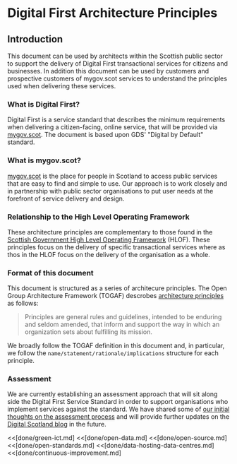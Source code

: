 # Digital First Architecture Principles

<!--toc max2-->


## Introduction

This document can be used by architects within the Scottish public sector to support the delivery of Digital First transactional services for citizens and businesses. In addition this document can be used by customers and prospective customers of mygov.scot services to understand the principles used when delivering these services.

### What is Digital First?

Digital First is a service standard that describes the minimum requirements when delivering a citizen-facing, online service, that will be provided via [mygov.scot](https://www.mygov.scot/). The document is based upon GDS' "Digital by Default" standard.

### What is mygov.scot?

[mygov.scot](https://www.mygov.scot) is the place for people in Scotland to access public services that are easy to find and simple to use. Our approach is to work closely and in partnership with public sector organisations to put user needs at the forefront of service delivery and design.

### Relationship to the High Level Operating Framework

These architecture principles are complementary to those found in the [Scottish Government High Level Operating Framework](http://www.scotland.gov.uk/Topics/Economy/digital/digitalservices/HLOF) (HLOF). These principles focus on the delivery of specific transactional services where as thos in the HLOF focus on the delivery of the organisation as a whole.

### Format of this document

This document is structured as a series of architecure principles. The Open Group Architecture Framework (TOGAF) descrobes [architecture principles](http://pubs.opengroup.org/architecture/togaf9-doc/arch/chap23.html) as follows:

> Principles are general rules and guidelines, intended to be enduring and seldom amended, that inform and support the way in which an organization sets about fulfilling its mission.

We broadly follow the TOGAF definition in this document and, in particular, we follow the `name/statement/rationale/implications` structure for each principle.

### Assessment

We are currently establishing an assessment approach that will sit along side the Digital First Service Standard in order to support organisations who implement services against the standard. We have shared some of [our initial thoughts on the assessment process](http://blogs.scotland.gov.uk/digital/2016/05/12/putting-people-at-the-heart-of-digital-public-services/) and will provide further updates on the [Digital Scotland blog](http://blogs.scotland.gov.uk/digital/) in the future.


<<[done/green-ict.md]
<<[done/open-data.md]
<<[done/open-source.md]
<<[done/open-standards.md]
<<[done/data-hosting-data-centres.md]
<<[done/continuous-improvement.md]
